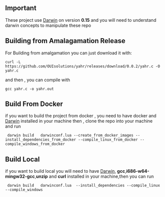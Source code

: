 ## Important
These project use [Darwin](https://github.com/OUIsolutions/Darwin/tree/0.015) on version **0.15** 
and you will need to understand darwin concepts to manipulate these repo 

## Building from Amalagamation Release 
For Building from amalgamation you can just download it with:
```shell
curl -L https://github.com/OUIsolutions/yahr/releases/download/0.0.2/yahr.c -O yahr.c
```
and then , you can compile with 
```shell 
gcc yahr.c -o yahr.out
```

## Build From Docker
if you want to build the project from docker , you need to have docker  and [Darwin](https://github.com/OUIsolutions/Darwin/tree/0.015)   installed in your machine
then , clone the repo into your machine and run
```shell
 darwin build   darwinconf.lua --create_from_docker_images --install_dependencies_from_docker --compile_linux_from_docker --compile_windows_from_docker 
```
## Build Local
if you want to build local you will need to have [Darwin](https://github.com/OUIsolutions/Darwin/tree/0.015), **gcc**,**i686-w64-mingw32-gcc**,**unzip** and **curl** installed in your machine,then you can run 

```shell 
 darwin build   darwinconf.lua  --install_dependencies --compile_linux --compile_windows 
```

